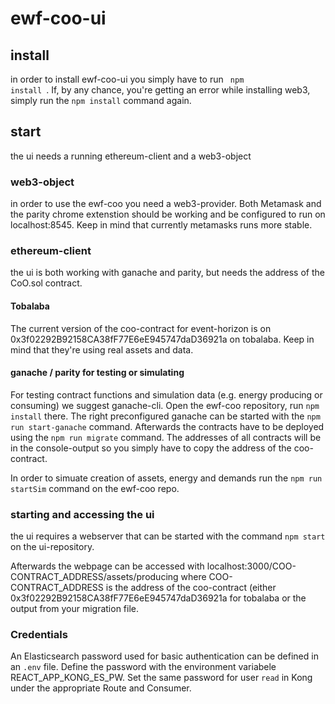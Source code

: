 # ewf-coo-ui

## install

in order to install ewf-coo-ui you simply have to run
<code> npm install </code>. If, by any chance, you're getting an error while installing web3, simply run the <code>npm install</code> command again. 

## start
the ui needs a running ethereum-client and a web3-object

### web3-object
in order to use the ewf-coo you need a web3-provider. Both Metamask and the parity chrome extenstion should be working and be configured to run on localhost:8545. Keep in mind that currently metamasks runs more stable. 

### ethereum-client
the ui is both working with ganache and parity, but needs the address of the CoO.sol contract. 

#### Tobalaba
The current version of the coo-contract for event-horizon is on 0x3f02292B92158CA38fF77E6eE945747daD36921a on tobalaba. Keep in mind that they're using real assets and data. 

#### ganache / parity for testing or simulating
For testing contract functions and simulation data (e.g. energy producing or consuming) we suggest ganache-cli. Open the ewf-coo repository, run <code>npm install</code> there.
The right preconfigured ganache can be started with the <code>npm run start-ganache</code> command. Afterwards the contracts have to be deployed using the <code>npm run migrate</code> command. The addresses of all contracts will be in the console-output so you simply have to copy the address of the coo-contract. 

In order to simuate creation of assets, energy and demands run the <code>npm run startSim</code> command on the ewf-coo repo. 

### starting and accessing the ui
the ui requires a webserver that can be started with the command <code>npm start</code> on the ui-repository. 

Afterwards the webpage can be accessed with localhost:3000/COO-CONTRACT_ADDRESS/assets/producing where COO-CONTRACT_ADDRESS is the address of the coo-contract (either 0x3f02292B92158CA38fF77E6eE945747daD36921a for tobalaba or the output from your migration file. 

### Credentials
An Elasticsearch password used for basic authentication can be defined in an `.env` file. Define the password with the environment variabele REACT_APP_KONG_ES_PW. Set the same password for user `read` in Kong under the appropriate Route and Consumer.